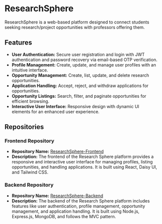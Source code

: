 # ResearchSphere
ResearchSphere is a web-based platform designed to connect students seeking research/project opportunities with professors offering them.

## Features

- **User Authentication:** Secure user registration and login with JWT authentication and password recovery via email-based OTP verification.
- **Profile Management:** Create, update, and manage user profiles with an intuitive interface.
- **Opportunity Management:** Create, list, update, and delete research opportunities.
- **Application Handling:** Accept, reject, and withdraw applications for opportunities.
- **Opportunity Listings:** Search, filter, and paginate opportunities for efficient browsing.
- **Interactive User Interface:** Responsive design with dynamic UI elements for an enhanced user experience.

## Repositories

### Frontend Repository
- **Repository Name:** [ResearchSphere-Frontend](https://github.com/kishanlalchoudhary/ResearchSphere-Frontend)
- **Description:** The frontend of the Research Sphere platform provides a responsive and interactive user interface for managing profiles, listing opportunities, and handling applications. It is built using React, Daisy UI, and Tailwind CSS.
 
### Backend Repository
- **Repository Name:** [ResearchSphere-Backend](https://github.com/kishanlalchoudhary/ResearchSphere-Backend)
- **Description:** The backend of the Research Sphere platform includes features like user authentication, profile management, opportunity management, and application handling. It is built using Node.js, Express.js, MongoDB, and follows the MVC pattern.
